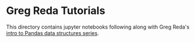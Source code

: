 # Greg Reda Tutorials

This directory contains jupyter notebooks following along with Greg Reda's [intro to Pandas data structures series](http://www.gregreda.com/2013/10/26/intro-to-pandas-data-structures/).